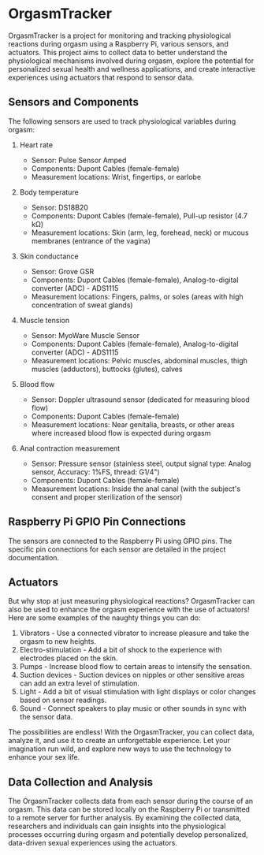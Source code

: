 # OrgasmTracker

OrgasmTracker is a project for monitoring and tracking physiological reactions during orgasm using a Raspberry Pi, various sensors, and actuators. This project aims to collect data to better understand the physiological mechanisms involved during orgasm, explore the potential for personalized sexual health and wellness applications, and create interactive experiences using actuators that respond to sensor data.

## Sensors and Components

The following sensors are used to track physiological variables during orgasm:

1. Heart rate
   - Sensor: Pulse Sensor Amped
   - Components: Dupont Cables (female-female)
   - Measurement locations: Wrist, fingertips, or earlobe

2. Body temperature
   - Sensor: DS18B20
   - Components: Dupont Cables (female-female), Pull-up resistor (4.7 kΩ)
   - Measurement locations: Skin (arm, leg, forehead, neck) or mucous membranes (entrance of the vagina)

3. Skin conductance
   - Sensor: Grove GSR
   - Components: Dupont Cables (female-female), Analog-to-digital converter (ADC) - ADS1115
   - Measurement locations: Fingers, palms, or soles (areas with high concentration of sweat glands)

4. Muscle tension
   - Sensor: MyoWare Muscle Sensor
   - Components: Dupont Cables (female-female), Analog-to-digital converter (ADC) - ADS1115
   - Measurement locations: Pelvic muscles, abdominal muscles, thigh muscles (adductors), buttocks (glutes), calves

5. Blood flow
   - Sensor: Doppler ultrasound sensor (dedicated for measuring blood flow)
   - Components: Dupont Cables (female-female)
   - Measurement locations: Near genitalia, breasts, or other areas where increased blood flow is expected during orgasm

6. Anal contraction measurement
   - Sensor: Pressure sensor (stainless steel, output signal type: Analog sensor, Accuracy: 1%FS, thread: G1/4")
   - Components: Dupont Cables (female-female)
   - Measurement locations: Inside the anal canal (with the subject's consent and proper sterilization of the sensor)

## Raspberry Pi GPIO Pin Connections

The sensors are connected to the Raspberry Pi using GPIO pins. The specific pin connections for each sensor are detailed in the project documentation.

## Actuators

But why stop at just measuring physiological reactions? OrgasmTracker can also be used to enhance the orgasm experience with the use of actuators! Here are some examples of the naughty things you can do:

1. Vibrators - Use a connected vibrator to increase pleasure and take the orgasm to new heights.
2. Electro-stimulation - Add a bit of shock to the experience with electrodes placed on the skin.
3. Pumps - Increase blood flow to certain areas to intensify the sensation.
4. Suction devices - Suction devices on nipples or other sensitive areas can add an extra level of stimulation.
5. Light - Add a bit of visual stimulation with light displays or color changes based on sensor readings.
6. Sound - Connect speakers to play music or other sounds in sync with the sensor data.

The possibilities are endless! With the OrgasmTracker, you can collect data, analyze it, and use it to create an unforgettable experience. Let your imagination run wild, and explore new ways to use the technology to enhance your sex life.

## Data Collection and Analysis

The OrgasmTracker collects data from each sensor during the course of an orgasm. This data can be stored locally on the Raspberry Pi or transmitted to a remote server for further analysis. By examining the collected data, researchers and individuals can gain insights into the physiological processes occurring during orgasm and potentially develop personalized, data-driven sexual experiences using the actuators.
